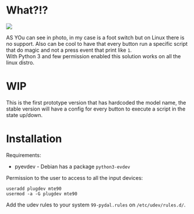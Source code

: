 # What?!?

![](https://scontent-mxp1-1.cdninstagram.com/vp/24deea99016aa2194f65538dc11151dd/5B905E2E/t51.2885-15/e35/31412285_385252728550410_4628929324278349824_n.jpg)

AS YOu can see in photo, in my case is a foot switch but on Linux there is no support. Also can be cool to have that every button run a specific script that do magic and not a press event that print like `1`.  
With Python 3 and few permission enabled this solution works on all the linux distro.

# WIP

This is the first prototype version that has hardcoded the model name, the stable version will have a config for every button to execute a script in the state up/down.

# Installation

Requirements:

* pyevdev - Debian has a package `python3-evdev` 

Permission to the user to access to all the input devices:

```
useradd plugdev mte90
usermod -a -G plugdev mte90
```

Add the udev rules to your system `99-pydal.rules` on `/etc/udev/rules.d/`.

